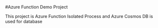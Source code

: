 #Azure Function Demo Project

This project is Azure Function Isolated Process and Azure Cosmos DB is used for database
